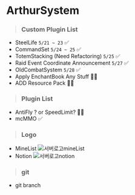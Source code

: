 # ArthurSystem

> ### Custom Plugin List
* SteelLife `5/21 ~ 23` ✅
* CommandSet  `5/24 ~ 25` ✅
* TotemStacking (Need Refactoring) `5/25` ✅ 
* Raid Event Coordinate Announcement `5/27` ✅
* OldCombatSystem `5/28` ✅
* Apply EnchantBook Any Stuff 👨‍💻
* ADD Resource Pack 👨‍💻

> ### Plugin List
* AntiFly ? or SpeedLimit? 👨‍💻
* mcMMO ✅

> ### Logo
* MineList
![서버로고mineList](https://github.com/JAXPLE/ArthurSystem/assets/114869036/14cd7578-a951-44dc-b901-57d07a3035bd)
* Notion
![서버로고notion](https://github.com/JAXPLE/ArthurSystem/assets/114869036/6be22da5-ce84-4f39-a242-9ee31e0d7be9)

> ### git
* git branch